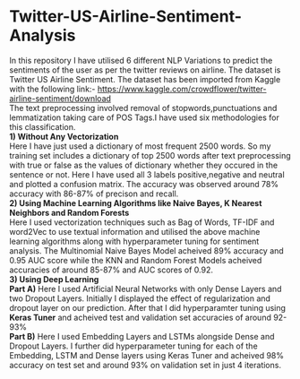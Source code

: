 # Twitter-US-Airline-Sentiment-Analysis
In this repository I have utilised 6 different NLP Variations to predict the sentiments of the user as per the twitter reviews on airline. The dataset is 
Twitter US Airline Sentiment. The dataset has been imported from Kaggle with the following link:- 
https://www.kaggle.com/crowdflower/twitter-airline-sentiment/download
<br>
The text preprocessing involved removal of stopwords,punctuations and lemmatization taking care of POS Tags.I have used six methodologies for this classification.
<br>
**1) Without Any Vectorization**
<br>
Here I have just used a dictionary of most frequent 2500 words. So my training set includes a dictionary of top 2500 words after text preprocessing with true 
or false as the values of dictionary whether they occured in the sentence or not. Here I have used all 3 labels positive,negative and neutral and plotted a 
confusion matrix. The accuracy was observed around 78% accuracy with 86-87% of precison and recall.
<br>
**2) Using Machine Learning Algorithms like Naive Bayes, K Nearest Neighbors and Random Forests**
<br>
Here I used vectorization techniques such as Bag of Words, TF-IDF and word2Vec to use textual information and utilised the above machine learning algorithms
along with hyperparameter tuning for sentiment analysis. The Multinomial Naive Bayes Model acheived 89% accuracy and 0.95 AUC score while the KNN and Random Forest 
Models acheived accuracies of around 85-87% and AUC scores of 0.92.
<br>
**3) Using Deep Learning**
<br>
**Part A)** Here I used Artificial Neural Networks with only Dense Layers and two Dropout Layers. Initially I displayed the effect of regularization and dropout layer
on our prediction. After that I did hyperparamter tuning using **Keras Tuner** and acheived test and validation set accuracies of around 92-93% 
<br>
**Part B)** Here I used Embedding Layers and LSTMs alongside Dense and Dropout Layers. I further did hyperparameter tuning for each of the Embedding, LSTM and Dense
layers using Keras Tuner and acheived 98% accuracy on test set and around 93% on validation set in just 4 iterations.
